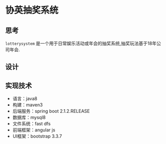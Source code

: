 # 协英抽奖系统
## 思考
`lotterysystem` 是一个用于日常娱乐活动或年会的抽奖系统,抽奖玩法基于18年公司年会.

## 设计


## 实现技术

* 语言：java8
* 构建：maven3
* 后端服务：spring boot 2.1.2.RELEASE
* 数据库：mysql8 
* 文件系统：fast dfs
* 前端框架：angular js
* UI框架：bootstrap 3.3.7


